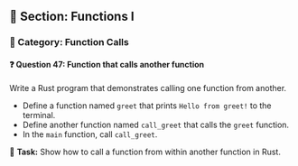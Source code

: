 ## 📘 Section: Functions I  
### 🔹 Category: Function Calls  
#### ❓ Question 47: Function that calls another function

Write a Rust program that demonstrates calling one function from another.

- Define a function named `greet` that prints `Hello from greet!` to the terminal.
- Define another function named `call_greet` that calls the `greet` function.
- In the `main` function, call `call_greet`.

🔧 **Task:** Show how to call a function from within another function in Rust.
